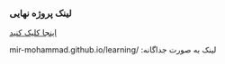 ### لینک پروژه نهایی
[ اینجا کلیک کنید](mir-mohammad.github.io/learning/)


mir-mohammad.github.io/learning/
:لینک به صورت جداگانه 

